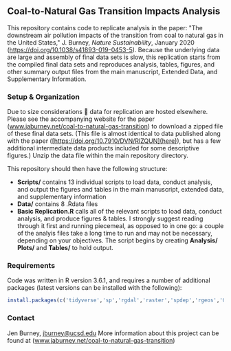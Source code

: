 ## Coal-to-Natural Gas Transition Impacts Analysis

This repository contains code to replicate analysis in the paper: "The downstream air pollution impacts of the transition from coal to natural gas in the United States," J. Burney, *Nature Sustainability*, January 2020 (https://doi.org/10.1038/s41893-019-0453-5). Because the underlying data are large and assembly of final data sets is slow, this replication starts from the compiled final data sets and reproduces analysis, tables, figures, and other summary output files from the main manuscript, Extended Data, and Supplementary Information.

### Setup & Organization

Due to size considerations :thinking: data for replication are hosted elsewhere. Please see the accompanying website for the paper (www.jaburney.net/coal-to-natural-gas-transition) to download a zipped file of these final data sets. (This file is almost identical to data published along with the paper ([https://doi.org/10.7910/DVN/RIZQUN](here)), but has a few additional intermediate data products included for some descriptive figures.) Unzip the data file within the main repository directory.

This repository should then have the following structure:
* **Scripts/** contains 13 individual scripts to load data, conduct analysis, and output the figures and tables in the main manuscript, extended data, and supplementary information
* **Data/** contains 8 .Rdata files
* **Basic Replication.R** calls all of the relevant scripts to load data, conduct analysis, and produce figures & tables. I strongly suggest reading through it first and running piecemeal, as opposed to in one go: a couple of the analyis files take a long time to run and may not be necessary, depending on your objectives. The script begins by creating **Analysis/** **Plots/** and **Tables/** to hold output.

### Requirements

Code was written in R version 3.6.1, and requires a number of additional packages (latest versions can be installed with the following):

```R
install.packages(c('tidyverse','sp','rgdal','raster','spdep','rgeos','GISTools','rworldmap','lfe','stargazer','RColorBrewer','ggpubr'), dependencies = T)
``` 

### Contact
Jen Burney, jburney@ucsd.edu
More information about this project can be found at (www.jaburney.net/coal-to-natural-gas-transition)
